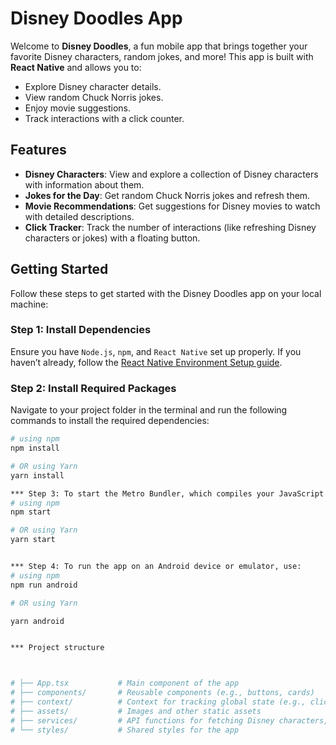 
# Disney Doodles App

Welcome to **Disney Doodles**, a fun mobile app that brings together your favorite Disney characters, random jokes, and more! This app is built with **React Native** and allows you to:

- Explore Disney character details.
- View random Chuck Norris jokes.
- Enjoy movie suggestions.
- Track interactions with a click counter.

## Features

- **Disney Characters**: View and explore a collection of Disney characters with information about them.
- **Jokes for the Day**: Get random Chuck Norris jokes and refresh them.
- **Movie Recommendations**: Get suggestions for Disney movies to watch with detailed descriptions.
- **Click Tracker**: Track the number of interactions (like refreshing Disney characters or jokes) with a floating button.

## Getting Started

Follow these steps to get started with the Disney Doodles app on your local machine:

### Step 1: Install Dependencies

Ensure you have `Node.js`, `npm`, and `React Native` set up properly. If you haven’t already, follow the [React Native Environment Setup guide](https://reactnative.dev/docs/environment-setup).

### Step 2: Install Required Packages

Navigate to your project folder in the terminal and run the following commands to install the required dependencies:

```bash
# using npm
npm install

# OR using Yarn
yarn install

*** Step 3: To start the Metro Bundler, which compiles your JavaScript code  React Native, run:
# using npm
npm start

# OR using Yarn
yarn start


*** Step 4: To run the app on an Android device or emulator, use:
# using npm
npm run android

# OR using Yarn

yarn android


*** Project structure



# ├── App.tsx           # Main component of the app
# ├── components/       # Reusable components (e.g., buttons, cards)
# ├── context/          # Context for tracking global state (e.g., clicks)
# ├── assets/           # Images and other static assets
# ├── services/         # API functions for fetching Disney characters, jokes, etc.
# └── styles/           # Shared styles for the app
